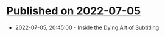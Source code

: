 # [Published on 2022-07-05](index.md)

* [2022-07-05, 20:45:00](https://news.slashdot.org/story/22/07/05/1935246/inside-the-dying-art-of-subtitling?utm_source=rss1.0mainlinkanon&utm_medium=feed) - [Inside the Dying Art of Subtitling](https://news.slashdot.org/story/22/07/05/1935246/inside-the-dying-art-of-subtitling?utm_source=rss1.0mainlinkanon&utm_medium=feed)
